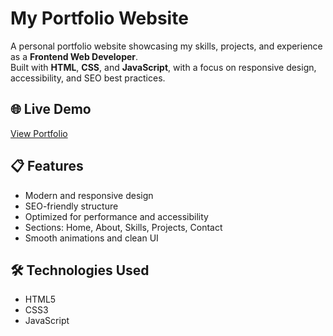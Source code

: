 # My Portfolio Website

A personal portfolio website showcasing my skills, projects, and experience as a **Frontend Web Developer**.  
Built with **HTML**, **CSS**, and **JavaScript**, with a focus on responsive design, accessibility, and SEO best practices.

## 🌐 Live Demo
[View Portfolio](https://iskndrr.github.io/iskndr-portfolio/)

## 📋 Features
- Modern and responsive design
- SEO-friendly structure
- Optimized for performance and accessibility
- Sections: Home, About, Skills, Projects, Contact
- Smooth animations and clean UI

## 🛠️ Technologies Used
- HTML5
- CSS3
- JavaScript


